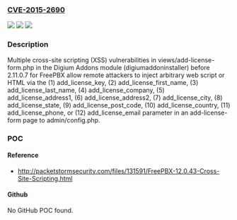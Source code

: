 ### [CVE-2015-2690](https://cve.mitre.org/cgi-bin/cvename.cgi?name=CVE-2015-2690)
![](https://img.shields.io/static/v1?label=Product&message=n%2Fa&color=blue)
![](https://img.shields.io/static/v1?label=Version&message=n%2Fa&color=blue)
![](https://img.shields.io/static/v1?label=Vulnerability&message=n%2Fa&color=brighgreen)

### Description

Multiple cross-site scripting (XSS) vulnerabilities in views/add-license-form.php in the Digium Addons module (digiumaddoninstaller) before 2.11.0.7 for FreePBX allow remote attackers to inject arbitrary web script or HTML via the (1) add_license_key, (2) add_license_first_name, (3) add_license_last_name, (4) add_license_company, (5) add_license_address1, (6) add_license_address2, (7) add_license_city, (8) add_license_state, (9) add_license_post_code, (10) add_license_country, (11) add_license_phone, or (12) add_license_email parameter in an add-license-form page to admin/config.php.

### POC

#### Reference
- http://packetstormsecurity.com/files/131591/FreePBX-12.0.43-Cross-Site-Scripting.html

#### Github
No GitHub POC found.


